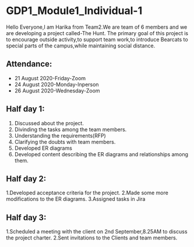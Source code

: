 # GDP1_Module1_Individual-1
Hello Everyone,I am Harika from Team2.We are team of 6 members and we are developing a project called-The Hunt.
The primary goal of this project is to encourage outside activity,to support team work,to introduce Bearcats to special parts of the campus,while maintaining social distance.

## Attendance:
* 21 August 2020-Friday-Zoom
* 24 August 2020-Monday-Inperson
* 26 August 2020-Wednesday-Zoom

## Half day 1:
1. Discussed about the project.
2. Divinding the tasks among the team members.
3. Understanding the requirements(RFP)
4. Clarifying the doubts with team members.
5. Developed ER diagrams 
6. Developed content describing the ER diagrams and relationships among them.

## Half day 2:
1.Developed acceptance criteria for the project.
2.Made some more modifications to the ER diagrams.
3.Assigned tasks in Jira

## Half day 3:
1.Scheduled a meeting with the client on 2nd September,8.25AM to discuss the project charter.
2.Sent invitations to the Clients and team members.
